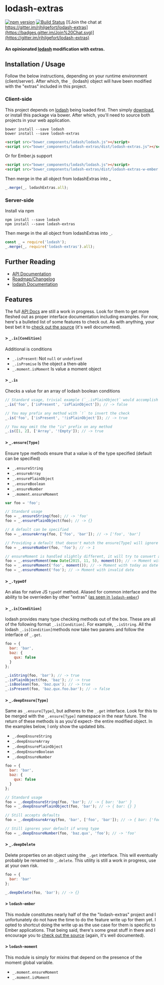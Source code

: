 # lodash-extras

[![npm version](https://badge.fury.io/js/lodash-extras.svg)](https://badge.fury.io/js/lodash-extras) [![Build Status](https://travis-ci.org/rjhilgefort/lodash-extras.svg?branch=master)](https://travis-ci.org/rjhilgefort/lodash-extras) [![Join the chat at https://gitter.im/rjhilgefort/lodash-extras](https://badges.gitter.im/Join%20Chat.svg)](https://gitter.im/rjhilgefort/lodash-extras)
#### An opinionated [lodash](https://lodash.com/) modification with extras.

## Installation / Usage

Follow the below instructions, depending on your runtime environment (client/server). After which, the `_` (lodash) object will have been modified with the "extras" included in this project.

### Client-side

This project depends on [lodash](https://lodash.com/) being loaded first. Then simply [download](https://github.com/rjhilgefort/lodash-extras/releases), or install this package via bower. After which, you'll need to source both projects in your web application.

```shell
bower install --save lodash
bower install --save lodash-extras
```

```html
<script src="bower_components/lodash/lodash.js"></script>
<script src="bower_components/lodash-extras/dist/lodash-extras.js"></script>
```

 Or for Ember.js support

```html
<script src="bower_components/lodash/lodash.js"></script>
<script src="bower_components/lodash-extras/dist/lodash-extras-w-ember.js"></script>
```

Then merge in the all object from lodashExtras into _

```Javascript
_.merge(_, lodashExtras.all);
```

### Server-side

Install via npm

```shell
npm install --save lodash
npm install --save lodash-extras
```

Then merge in the all object from lodashExtras into `_`.

```Javascript
const _ = require('lodash');
_.merge(_, require('lodash-extras').all);
```

## Further Reading

* [API Documentation](docs/api-docs.md)
* [Roadmap/Changelog](docs/roadmap.md)
* [lodash Documentation](https://lodash.com/docs)

## Features

The full [API Docs](docs/roadmap.md) are still a work in progress. Look for them to get more fleshed out as proper interface documentation including examples. For now, here's a bulleted list of some features to check out. As with anything, your best bet it to [check out the source](src/) (it's well documented).


#### > `_.is[Condition]`

Additional is conditions

* `_.isPresent`: Not `null` or `undefined`
* `_.isPromise` Is the object a then-able
* `_.moment.isMoment` Is value a moment object


#### > `_.is`

Checks a value for an array of lodash boolean conditions

```js
// Standard usage, trivial example (`_.isPlainObject` would accomplish the same)
_.is('foo', ['isPresent', 'isPlainObject']); // -> false

// You may prefix any method with `!` to invert the check
_.is('foo', ['isPresent', '!isPlainObject']); // -> true

// You may omit the the "is" prefix on any method
_.is([1, 2], ['Array', '!Empty']); // -> true
```


#### > `_.ensure[Type]`

Ensure type methods ensure that a value is of the type specified (default can be specified)

* `_.ensureString`
* `_.ensureArray`
* `_.ensurePlainObject`
* `_.ensureBoolean`
* `_.ensureNumber`
* `_.moment.ensureMoment`

```js
var foo = 'foo';

// Standard usage
foo = _.ensureString(foo); // -> 'foo'
foo = _.ensurePlainObject(foo); // -> {}

// A default can be specified
foo = _.ensureArray(foo, ['foo', 'bar']); // -> ['foo', 'bar']

// Providing a default that doesn't match the ensure[Type] will ignore your default
foo = _.ensureNumber(foo, 'foo'); // -> 1

// ensureMoment is handled slightly different, it will try to convert anything you pass to moment first before falling back to default it ensures a moment object but not one with a valid date
foo = _.ensureMoment(new Date(2015, 11, 5), moment()); // -> Moment with 11-5-2015 as date
foo = _.ensureMoment('foo', moment()); // -> Moment with today as date
foo = _.ensureMoment('foo'); // -> Moment with invalid date
```

#### > `_.typeOf`

An alias for native JS `typeOf` method. Aliased for common interface and the ability to be overrieden by other "extras" ([as seen in `lodash-ember`](src/lodash-ember.js))

#### > `_.is[Condition]`

lodash provides many type checking methods out of the box. These are all of the following format `_.is[Condition]`. For example, `_.isString`. All the lodash `_.is[Condition]`methods now take two params and follow the interface of `_.get`.

```js
foo = {
  bar: 'bar',
  baz: {
    qux: false
  }
};

_.isString(foo, 'bar'); // -> true
_.isPlainObject(foo, 'baz'); // -> true
_.isBoolean(foo, 'baz.qux'); // -> true
_.isPresent(foo, 'baz.qux.foo.bar'); // -> false
```


#### > `_.deepEnsure[Type]`

Same as `_.ensure[Type]`, but adheres to the `_.get` interface. Look for this to be merged with the `_.ensure[Type]` namespace in the near future. The return of these methods is as you'd expect- the entire modified object. In the examples below, I only show the updated bits.

* `_.deepEnsureString`
* `_.deepEnsureArray`
* `_.deepEnsurePlainObject`
* `_.deepEnsureBoolean`
* `_.deepEnsureNumber`

```js
foo = {
  bar: 'bar',
  baz: {
    qux: false
  }
};

// Standard usage
foo = _.deepEnsureString(foo, 'bar'); // -> { bar: 'bar' }
foo = _.deepEnsurePlainObject(foo, 'bar'); // -> { bar: {} }

// Still accepts defaults
foo = _.deepEnsureArray(foo, 'bar', ['foo', 'bar']); // -> { bar: ['foo', 'bar'] }

// Still ignores your default if wrong type
foo = _.deepEnsureNumber(foo, 'baz.qux', 'foo'); // -> 'foo'
```

#### > `_.deepDelete`

Delete properties on an object using the `_.get` interface. This will eventually probably be renamed to `_.delete`. This utility is still a work in progress, use at your own risk.

```js
foo = {
  bar: 'bar'
};

_.deepDelete(foo, 'bar'); // -> {}
```

#### > `lodash-ember`

This module constitutes nearly half of the the "lodash-extras" project and I unfortunately do not have the time to do the feature write up for them yet. I opted to shortcut doing the write up as the use case for them is specific to Ember applications. That being said, there's some great stuff in there and I encourage you to [check out the source](src/lodash-ember.js) (again, it's well documented).

#### > `lodash-moment`

This module is simply for mixins that depend on the presence of the moment global variable.

* `_.moment.ensureMoment`
* `_.moment.isMoment`
